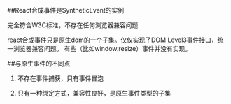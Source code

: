 ##React合成事件是SyntheticEvent的实例

完全符合W3C标准，不存在任何浏览器兼容问题

react合成事件只是原生dom的一个子集。仅仅实现了DOM Level3事件接口，统一浏览器兼容问题。
有些（比如window.resize）事件并没有实现。

##与原生事件的不同点

1. 不存在事件捕获，只有事件冒泡

2. 只有一种绑定方式，兼容性良好，是原生事件类型的子集